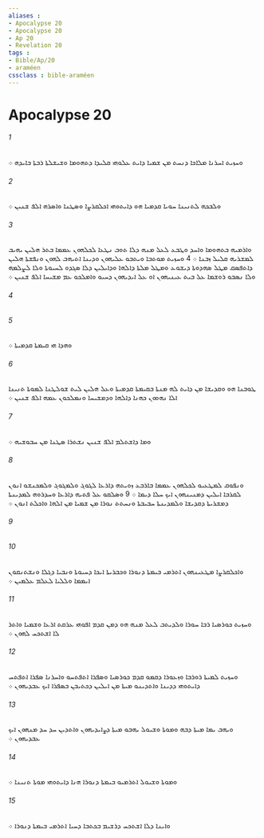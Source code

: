 ```yaml
---
aliases : 
- Apocalypse 20
- Apocalypse 20
- Ap 20
- Revelation 20
tags : 
- Bible/Ap/20
- araméen
cssclass : bible-araméen
---
```


# Apocalypse 20

###### 1
ܘܚܙܝܬ ܐܚܪܢܐ ܡܠܐܟܐ ܕܢܚܬ ܡܢ ܫܡܝܐ ܕܐܝܬ ܥܠܘܗܝ ܩܠܝܕܐ ܕܬܗܘܡܐ ܘܫܝܫܠܬܐ ܪܒܬܐ ܒܐܝܕܗ ܀
###### 2
ܘܠܒܟܗ ܠܬܢܝܢܐ ܚܘܝܐ ܩܕܡܝܐ ܗܘ ܕܐܝܬܘܗܝ ܐܟܠܩܪܨܐ ܘܤܛܢܐ ܘܐܤܪܗ ܐܠܦ ܫܢܝܢ ܀
###### 3
ܘܐܪܡܝܗ ܒܬܗܘܡܐ ܘܐܚܕ ܘܛܒܥ ܠܥܠ ܡܢܗ ܕܠܐ ܬܘܒ ܢܛܥܐ ܠܟܠܗܘܢ ܥܡܡܐ ܒܬܪ ܗܠܝܢ ܝܗܝܒ ܠܡܫܪܝܗ ܩܠܝܠ ܙܒܢܐ ܀ 4 ܘܚܙܝܬ ܡܘܬܒܐ ܘܝܬܒܘ ܥܠܝܗܘܢ ܘܕܝܢܐ ܐܬܝܗܒ ܠܗܘܢ ܘܢܦܫܬܐ ܗܠܝܢ ܕܐܬܦܤܩ ܡܛܠ ܤܗܕܘܬܐ ܕܝܫܘܥ ܘܡܛܠ ܡܠܬܐ ܕܐܠܗܐ ܘܕܐܝܠܝܢ ܕܠܐ ܤܓܕܘ ܠܚܝܘܬܐ ܘܠܐ ܠܨܠܡܗ ܘܠܐ ܢܤܒܘ ܪܘܫܡܐ ܥܠ ܒܝܬ ܥܝܢܝܗܘܢ ܐܘ ܥܠ ܐܝܕܝܗܘܢ ܕܚܝܘ ܘܐܡܠܟܘ ܥܡ ܡܫܝܚܐ ܐܠܦ ܫܢܝܢ ܀
###### 4
 
###### 5
ܘܗܕܐ ܗܝ ܩܝܡܬܐ ܩܕܡܝܬܐ ܀
###### 6
ܛܘܒܢܐ ܗܘ ܘܩܕܝܫܐ ܡܢ ܕܐܝܬ ܠܗ ܡܢܬܐ ܒܩܝܡܬܐ ܩܕܡܝܬܐ ܘܥܠ ܗܠܝܢ ܠܝܬ ܫܘܠܛܢܐ ܠܡܘܬܐ ܬܢܝܢܐ ܐܠܐ ܢܗܘܘܢ ܟܗܢܐ ܕܐܠܗܐ ܘܕܡܫܝܚܐ ܘܢܡܠܟܘܢ ܥܡܗ ܐܠܦ ܫܢܝܢ ܀
###### 7
ܘܡܐ ܕܐܫܬܠܡ ܐܠܦ ܫܢܝܢ ܢܫܬܪܐ ܤܛܢܐ ܡܢ ܚܒܘܫܝܗ ܀
###### 8
ܘܢܦܘܩ ܠܡܛܥܝܘ ܠܟܠܗܘܢ ܥܡܡܐ ܒܐܪܒܥ ܙܘܝܬܗ ܕܐܪܥܐ ܠܓܘܓ ܘܠܡܓܘܓ ܘܠܡܟܢܫܘ ܐܢܘܢ ܠܩܪܒܐ ܐܝܠܝܢ ܕܡܢܝܢܗܘܢ ܐܝܟ ܚܠܐ ܕܝܡܐ ܀ 9 ܘܤܠܩܘ ܥܠ ܦܬܝܗ ܕܐܪܥܐ ܘܚܕܪܘܗ ܠܡܕܝܢܬܐ ܕܡܫܪܝܬܐ ܕܩܕܝܫܐ ܘܠܡܕܝܢܬܐ ܚܒܝܒܬܐ ܘܢܚܬܬ ܢܘܪܐ ܡܢ ܫܡܝܐ ܡܢ ܐܠܗܐ ܘܐܟܠܬ ܐܢܘܢ ܀
###### 9
 
###### 10
ܘܐܟܠܩܪܨܐ ܡܛܥܝܢܗܘܢ ܐܬܪܡܝ ܒܝܡܬܐ ܕܢܘܪܐ ܘܟܒܪܝܬܐ ܐܝܟܐ ܕܚܝܘܬܐ ܘܢܒܝܐ ܕܓܠܐ ܘܢܫܬܢܩܘܢ ܐܝܡܡܐ ܘܠܠܝܐ ܠܥܠܡ ܥܠܡܝܢ ܀
###### 11
ܘܚܙܝܬ ܟܘܪܤܝܐ ܪܒܐ ܚܘܪܐ ܘܠܕܝܬܒ ܠܥܠ ܡܢܗ ܗܘ ܕܡܢ ܩܕܡ ܐܦܘܗܝ ܥܪܩܬ ܐܪܥܐ ܘܫܡܝܐ ܘܐܬܪ ܠܐ ܐܫܬܟܚ ܠܗܘܢ ܀
###### 12
ܘܚܙܝܬ ܠܡܝܬܐ ܪܘܪܒܐ ܘܙܥܘܪܐ ܕܩܡܘ ܩܕܡ ܟܘܪܤܝܐ ܘܤܦܪܐ ܐܬܦܬܚܘ ܘܐܚܪܢܐ ܤܦܪܐ ܐܬܦܬܚ ܕܐܝܬܘܗܝ ܕܕܝܢܐ ܘܐܬܕܝܢܘ ܡܝܬܐ ܡܢ ܐܝܠܝܢ ܕܟܬܝܒܢ ܒܤܦܪܐ ܐܝܟ ܥܒܕܝܗܘܢ ܀
###### 13
ܘܝܗܒ ܝܡܐ ܡܝܬܐ ܕܒܗ ܘܡܘܬܐ ܘܫܝܘܠ ܝܗܒܘ ܡܝܬܐ ܕܨܐܝܕܝܗܘܢ ܘܐܬܕܝܢ ܚܕ ܚܕ ܡܢܗܘܢ ܐܝܟ ܥܒܕܝܗܘܢ ܀
###### 14
ܘܡܘܬܐ ܘܫܝܘܠ ܐܬܪܡܝܘ ܒܝܡܬܐ ܕܢܘܪܐ ܗܢܐ ܕܐܝܬܘܗܝ ܡܘܬܐ ܬܢܝܢܐ ܀
###### 15
ܘܐܝܢܐ ܕܠܐ ܐܫܬܟܚ ܕܪܫܝܡ ܒܟܬܒܐ ܕܚܝܐ ܐܬܪܡܝ ܒܝܡܬܐ ܕܢܘܪܐ ܀
